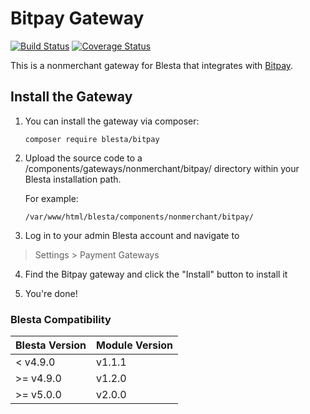 # Bitpay Gateway

[![Build Status](https://travis-ci.org/blesta/gateway-bitpay.svg?branch=master)](https://travis-ci.org/blesta/gateway-bitpay) [![Coverage Status](https://coveralls.io/repos/github/blesta/gateway-bitpay/badge.svg?branch=master)](https://coveralls.io/github/blesta/gateway-bitpay?branch=master)

This is a nonmerchant gateway for Blesta that integrates with [Bitpay](https://www.bitpay.com/).

## Install the Gateway

1. You can install the gateway via composer:

    ```
    composer require blesta/bitpay
    ```

2. Upload the source code to a /components/gateways/nonmerchant/bitpay/ directory within
your Blesta installation path.

    For example:

    ```
    /var/www/html/blesta/components/nonmerchant/bitpay/
    ```

3. Log in to your admin Blesta account and navigate to
> Settings > Payment Gateways

4. Find the Bitpay gateway and click the "Install" button to install it

5. You're done!

### Blesta Compatibility

|Blesta Version|Module Version|
|--------------|--------------|
|< v4.9.0|v1.1.1|
|>= v4.9.0|v1.2.0|
|>= v5.0.0|v2.0.0|
